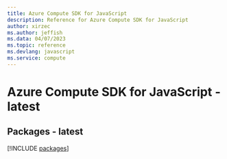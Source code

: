 ```yaml
---
title: Azure Compute SDK for JavaScript
description: Reference for Azure Compute SDK for JavaScript
author: xirzec
ms.author: jeffish
ms.data: 04/07/2023
ms.topic: reference
ms.devlang: javascript
ms.service: compute
---
```

# Azure Compute SDK for JavaScript - latest
## Packages - latest
[!INCLUDE [packages](compute-index.md)]